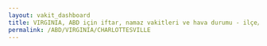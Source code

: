 ```yaml
---
layout: vakit_dashboard
title: VIRGINIA, ABD için iftar, namaz vakitleri ve hava durumu - ilçe/eyalet seç
permalink: /ABD/VIRGINIA/CHARLOTTESVILLE
---
```


<script type="text/javascript">
  var GLOBAL_COUNTRY = 'ABD';
  var GLOBAL_CITY = 'VIRGINIA';
  var GLOBAL_STATE = 'CHARLOTTESVILLE';
  var lat = 72;
  var lon = 21;
</script>

